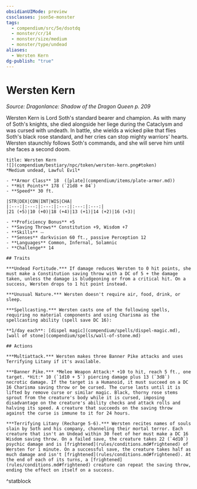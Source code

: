 ```yaml
---
obsidianUIMode: preview
cssclasses: json5e-monster
tags:
  - compendium/src/5e/dsotdq
  - monster/cr/14
  - monster/size/medium
  - monster/type/undead
aliases:
  - Wersten Kern
dg-publish: "true"
---
```

# Wersten Kern
*Source: Dragonlance: Shadow of the Dragon Queen p. 209*  

Wersten Kern is Lord Soth's standard bearer and champion. As with many of Soth's knights, she died alongside her liege during the Cataclysm and was cursed with undeath. In battle, she wields a wicked pike that flies Soth's black rose standard, and her cries can stop mighty warriors' hearts. Wersten staunchly follows Soth's commands, and she will serve him until she faces a second doom.

```ad-statblock
title: Wersten Kern
![](compendium/bestiary/npc/token/wersten-kern.png#token)
*Medium undead, Lawful Evil*

- **Armor Class** 18  ([plate](compendium/items/plate-armor.md))
- **Hit Points** 178 (`21d8 + 84`)
- **Speed** 30 ft.

|STR|DEX|CON|INT|WIS|CHA|
|:---:|:---:|:---:|:---:|:---:|:---:|
|21 (+5)|10 (+0)|18 (+4)|13 (+1)|14 (+2)|16 (+3)|

- **Proficiency Bonus** +5
- **Saving Throws** Constitution +9, Wisdom +7
- **Skills** ⏤
- **Senses** darkvision 60 ft., passive Perception 12
- **Languages** Common, Infernal, Solamnic
- **Challenge** 14

## Traits

***Undead Fortitude.*** If damage reduces Wersten to 0 hit points, she must make a Constitution saving throw with a DC of 5 + the damage taken, unless the damage is bludgeoning or from a critical hit. On a success, Wersten drops to 1 hit point instead.

***Unusual Nature.*** Wersten doesn't require air, food, drink, or sleep.

***Spellcasting.*** Wersten casts one of the following spells, requiring no material components and using Charisma as the spellcasting ability (spell save DC 16):

**1/day each**: [dispel magic](compendium/spells/dispel-magic.md), [wall of stone](compendium/spells/wall-of-stone.md)

## Actions

***Multiattack.*** Wersten makes three Banner Pike attacks and uses Terrifying Litany if it's available.

***Banner Pike.*** *Melee Weapon Attack:* +10 to hit, reach 5 ft., one target. *Hit:* 10 (`1d10 + 5`) piercing damage plus 13 (`3d8`) necrotic damage. If the target is a Humanoid, it must succeed on a DC 16 Charisma saving throw or be cursed. The curse lasts until it is lifted by remove curse or similar magic. Black, thorny rose stems sprout from the creature's body while it is cursed, imposing disadvantage on the creature's ability checks and attack rolls and halving its speed. A creature that succeeds on the saving throw against the curse is immune to it for 24 hours.

***Terrifying Litany (Recharge 5-6).*** Wersten recites names of souls slain by Soth and his company, channeling their mortal terror. Each creature that isn't an Undead within 30 feet of her must make a DC 16 Wisdom saving throw. On a failed save, the creature takes 22 (`4d10`) psychic damage and is [frightened](rules/conditions.md#frightened) of Wersten for 1 minute. On a successful save, the creature takes half as much damage and isn't [frightened](rules/conditions.md#frightened). At the end of each of its turns, a [frightened](rules/conditions.md#frightened) creature can repeat the saving throw, ending the effect on itself on a success.
```
^statblock